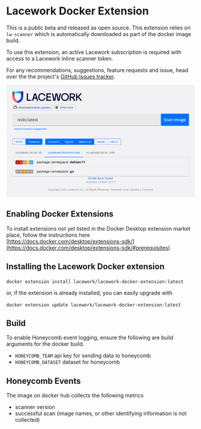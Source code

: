 # Lacework Docker Extension

This is a public beta and released as open source.  This extension relies on `lw-scanner` which is automatically downloaded as part of the docker image build.  

To use this extension, an active Lacework subscription is required with access to a Lacework inline scanner token.

For any recommendations, suggestions, feature requests and issue, head over the the project's [GitHub Issues tracker](https://github.com/l6khq/lacework-docker-extension/issues).

![Lacework Scanner](lacework-docker-extension.png "Lacework Scanner")

## Enabling Docker Extensions

To install extensions not yet listed in the Docker Desktop extension market place, follow the instructions here [https://docs.docker.com/desktop/extensions-sdk/](https://docs.docker.com/desktop/extensions-sdk/#prerequisites)

## Installing the Lacework Docker extension

`docker extension install lacework/lacework-docker-extension:latest`

or, if the extension is already installed, you can easily upgrade with

`docker extension update lacework/lacework-docker-extension:latest`

## Build

To enable Honeycomb event logging, ensure the following are build arguments for the docker build.
- `HONEYCOMB_TEAM` api key for sending data to honeycomb
- `HONEYCOMB_DATASET` dataset for honeycomb

## Honeycomb Events

The image on docker hub collects the following metrics
- scanner version
- successful scan
(image names, or other identifying information is not collected)
